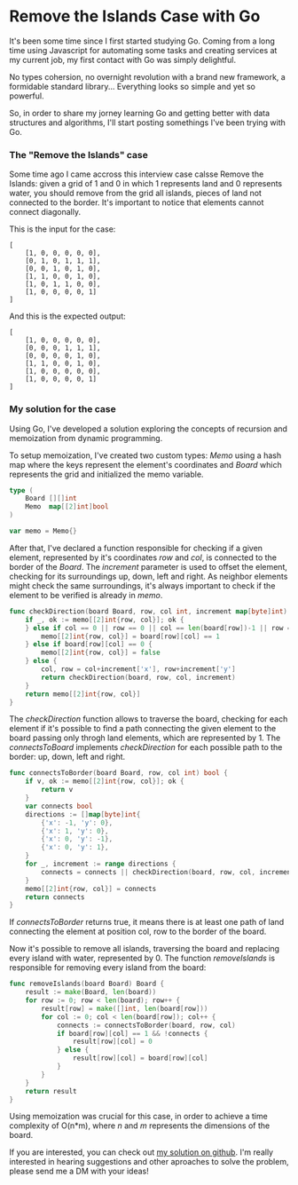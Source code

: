 # Remove the Islands Case with Go

It's been some time since I first started studying Go. Coming from a long time using Javascript for automating some tasks and creating services at my current job, my first contact with Go was simply delightful.

No types cohersion, no overnight revolution with a brand new framework, a formidable standard library... Everything looks so simple and yet so powerful.

So, in order to share my jorney learning Go and getting better with data structures and algorithms, I'll start posting somethings I've been trying with Go.

### The "Remove the Islands" case

Some time ago I came accross this interview case calsse Remove the Islands: given a grid of 1 and 0 in which 1 represents land and 0 represents water, you should remove from the grid all islands, pieces of land not connected to the border. It's important to notice that elements cannot connect diagonally.

This is the input for the case:

```
[
    [1, 0, 0, 0, 0, 0],
    [0, 1, 0, 1, 1, 1],
    [0, 0, 1, 0, 1, 0],
    [1, 1, 0, 0, 1, 0],
    [1, 0, 1, 1, 0, 0],
    [1, 0, 0, 0, 0, 1]
]
```

And this is the expected output:

```
[
    [1, 0, 0, 0, 0, 0],
    [0, 0, 0, 1, 1, 1],
    [0, 0, 0, 0, 1, 0],
    [1, 1, 0, 0, 1, 0],
    [1, 0, 0, 0, 0, 0],
    [1, 0, 0, 0, 0, 1]
]
```

### My solution for the case

Using Go, I've developed a solution exploring the concepts of recursion and memoization from dynamic programming.

To setup memoization, I've created two custom types: _Memo_ using a hash map where the keys represent the element's coordinates and _Board_ which represents the grid and initialized the memo variable.

```go
type (
    Board [][]int
    Memo  map[[2]int]bool
)

var memo = Memo{}
```

After that, I've declared a function responsible for checking if a given element, represented by it's coordinates _row_ and _col_, is connected to the border of the _Board_. The _increment_ parameter is used to offset the element, checking for its surroundings up, down, left and right. As neighbor elements might check the same surroundings, it's always important to check if the element to be verified is already in _memo_.

```go
func checkDirection(board Board, row, col int, increment map[byte]int) bool {
    if _, ok := memo[[2]int{row, col}]; ok {
    } else if col == 0 || row == 0 || col == len(board[row])-1 || row == len(board)-1 {
        memo[[2]int{row, col}] = board[row][col] == 1
    } else if board[row][col] == 0 {
        memo[[2]int{row, col}] = false
    } else {
        col, row = col+increment['x'], row+increment['y']
        return checkDirection(board, row, col, increment)
    }
    return memo[[2]int{row, col}]
}
```

The _checkDirection_ function allows to traverse the board, checking for each element if it's possible to find a path connecting the given element to the board passing only throgh land elements, which are represented by 1. The _connectsToBoard_ implements _checkDirection_ for each possible path to the border: up, down, left and right.

```go
func connectsToBorder(board Board, row, col int) bool {
    if v, ok := memo[[2]int{row, col}]; ok {
        return v
    }
    var connects bool
    directions := []map[byte]int{
        {'x': -1, 'y': 0},
        {'x': 1, 'y': 0},
        {'x': 0, 'y': -1},
        {'x': 0, 'y': 1},
    }
    for _, increment := range directions {
        connects = connects || checkDirection(board, row, col, increment)
    }
    memo[[2]int{row, col}] = connects
    return connects
}
```

If _connectsToBorder_ returns true, it means there is at least one path of land connecting the element at position col, row to the border of the board.

Now it's possible to remove all islands, traversing the board and replacing every island with water, represented by 0. The function _removeIslands_ is responsible for removing every island from the board:

```go
func removeIslands(board Board) Board {
    result := make(Board, len(board))
    for row := 0; row < len(board); row++ {
        result[row] = make([]int, len(board[row]))
        for col := 0; col < len(board[row]); col++ {
            connects := connectsToBorder(board, row, col)
            if board[row][col] == 1 && !connects {
                result[row][col] = 0
            } else {
                result[row][col] = board[row][col]
            }
        }
    }
    return result
}
```

Using memoization was crucial for this case, in order to achieve a time complexity of O(n*m), where _n_ and _m_ represents the dimensions of the board.

If you are interested, you can check out [my solution on github](https://github.com/gzitei/just_studying/blob/main/remove-the-islands/). I'm really interested in hearing suggestions and other aproaches to solve the problem, please send me a DM with your ideas!
